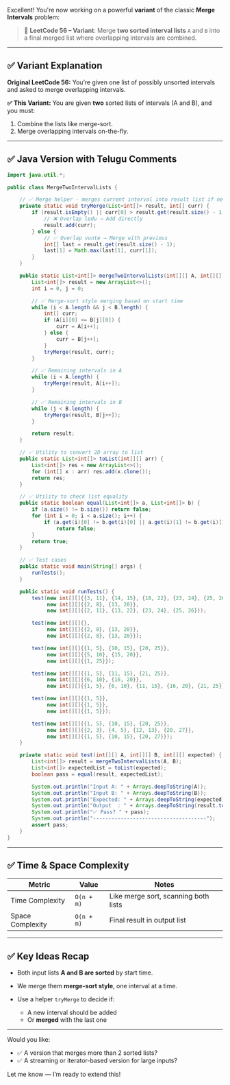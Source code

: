 Excellent! You're now working on a powerful **variant** of the classic **Merge Intervals** problem:

> 🔁 **LeetCode 56 – Variant**:
> Merge **two sorted interval lists** `A` and `B` into a final merged list where overlapping intervals are combined.

---

## ✅ Variant Explanation

**Original LeetCode 56:** You’re given one list of possibly unsorted intervals and asked to merge overlapping intervals.

**✅ This Variant:**
You are given **two** sorted lists of intervals (A and B), and you must:

1. Combine the lists like merge-sort.
2. Merge overlapping intervals on-the-fly.

---

## ✅ Java Version with Telugu Comments

```java
import java.util.*;

public class MergeTwoIntervalLists {

    // ✅ Merge helper - merges current interval into result list if needed
    private static void tryMerge(List<int[]> result, int[] curr) {
        if (result.isEmpty() || curr[0] > result.get(result.size() - 1)[1]) {
            // ❌ Overlap ledu → Add directly
            result.add(curr);
        } else {
            // ✅ Overlap vunte → Merge with previous
            int[] last = result.get(result.size() - 1);
            last[1] = Math.max(last[1], curr[1]);
        }
    }

    public static List<int[]> mergeTwoIntervalLists(int[][] A, int[][] B) {
        List<int[]> result = new ArrayList<>();
        int i = 0, j = 0;

        // ✅ Merge-sort style merging based on start time
        while (i < A.length && j < B.length) {
            int[] curr;
            if (A[i][0] <= B[j][0]) {
                curr = A[i++];
            } else {
                curr = B[j++];
            }
            tryMerge(result, curr);
        }

        // ✅ Remaining intervals in A
        while (i < A.length) {
            tryMerge(result, A[i++]);
        }

        // ✅ Remaining intervals in B
        while (j < B.length) {
            tryMerge(result, B[j++]);
        }

        return result;
    }

    // ✅ Utility to convert 2D array to list
    public static List<int[]> toList(int[][] arr) {
        List<int[]> res = new ArrayList<>();
        for (int[] x : arr) res.add(x.clone());
        return res;
    }

    // ✅ Utility to check list equality
    public static boolean equal(List<int[]> a, List<int[]> b) {
        if (a.size() != b.size()) return false;
        for (int i = 0; i < a.size(); i++) {
            if (a.get(i)[0] != b.get(i)[0] || a.get(i)[1] != b.get(i)[1])
                return false;
        }
        return true;
    }

    // ✅ Test cases
    public static void main(String[] args) {
        runTests();
    }

    public static void runTests() {
        test(new int[][]{{3, 11}, {14, 15}, {18, 22}, {23, 24}, {25, 26}},
             new int[][]{{2, 8}, {13, 20}},
             new int[][]{{2, 11}, {13, 22}, {23, 24}, {25, 26}});

        test(new int[][]{},
             new int[][]{{2, 8}, {13, 20}},
             new int[][]{{2, 8}, {13, 20}});

        test(new int[][]{{1, 5}, {10, 15}, {20, 25}},
             new int[][]{{5, 10}, {15, 20}},
             new int[][]{{1, 25}});

        test(new int[][]{{1, 5}, {11, 15}, {21, 25}},
             new int[][]{{6, 10}, {16, 20}},
             new int[][]{{1, 5}, {6, 10}, {11, 15}, {16, 20}, {21, 25}});

        test(new int[][]{{1, 5}},
             new int[][]{{1, 5}},
             new int[][]{{1, 5}});

        test(new int[][]{{1, 5}, {10, 15}, {20, 25}},
             new int[][]{{2, 3}, {4, 5}, {12, 13}, {20, 27}},
             new int[][]{{1, 5}, {10, 15}, {20, 27}});
    }

    private static void test(int[][] A, int[][] B, int[][] expected) {
        List<int[]> result = mergeTwoIntervalLists(A, B);
        List<int[]> expectedList = toList(expected);
        boolean pass = equal(result, expectedList);

        System.out.println("Input A: " + Arrays.deepToString(A));
        System.out.println("Input B: " + Arrays.deepToString(B));
        System.out.println("Expected: " + Arrays.deepToString(expected));
        System.out.println("Output  : " + Arrays.deepToString(result.toArray(new int[0][])));
        System.out.println("✅ Pass? " + pass);
        System.out.println("-------------------------------------");
        assert pass;
    }
}
```

---

## ✅ Time & Space Complexity

| Metric           | Value      | Notes                                |
| ---------------- | ---------- | ------------------------------------ |
| Time Complexity  | `O(n + m)` | Like merge sort, scanning both lists |
| Space Complexity | `O(n + m)` | Final result in output list          |

---

## ✅ Key Ideas Recap

* Both input lists **A and B are sorted** by start time.
* We merge them **merge-sort style**, one interval at a time.
* Use a helper `tryMerge` to decide if:

  * A new interval should be added
  * Or **merged** with the last one

---

Would you like:

* ✅ A version that merges more than 2 sorted lists?
* ✅ A streaming or iterator-based version for large inputs?

Let me know — I’m ready to extend this!
